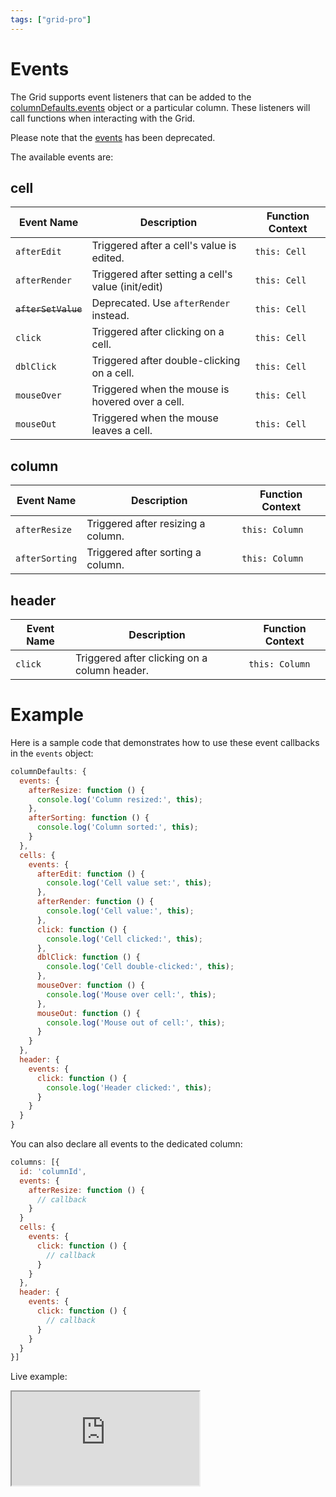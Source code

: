 ```yaml
---
tags: ["grid-pro"]
---
```


# Events

The Grid supports event listeners that can be added to the [columnDefaults.events](https://api.highcharts.com/grid/#interfaces/Grid_Core_Options.Options-1#columnDefaults) object or a particular column. These listeners will call functions when interacting with the Grid.

Please note that the [events](https://api.highcharts.com/dashboards/#interfaces/Grid_Options.IndividualColumnOptions.html#events) has been deprecated.

The available events are:

## cell

| **Event Name**     | **Description**                                          | **Function Context** |
|--------------------|----------------------------------------------------------|-----------------------|
| `afterEdit`        | Triggered after a cell's value is edited.                | `this: Cell`          |
| `afterRender`      | Triggered after setting a cell's value (init/edit)       | `this: Cell`          |
| ~~`afterSetValue`~~ | Deprecated. Use `afterRender` instead.                   | `this: Cell`          |
| `click`            | Triggered after clicking on a cell.                      | `this: Cell`          |
| `dblClick`         | Triggered after double-clicking on a cell.               | `this: Cell`          |
| `mouseOver`        | Triggered when the mouse is hovered over a cell.         | `this: Cell`          |
| `mouseOut`         | Triggered when the mouse leaves a cell.                  | `this: Cell`          |

## column

| **Event Name**     | **Description**                                          | **Function Context** |
|--------------------|----------------------------------------------------------|-----------------------|
| `afterResize`      | Triggered after resizing a column.                       | `this: Column`        |
| `afterSorting`     | Triggered after sorting a column.                        | `this: Column`        |

## header

| **Event Name**     | **Description**                                          | **Function Context** |
|--------------------|----------------------------------------------------------|-----------------------|
| `click`            | Triggered after clicking on a column header.             | `this: Column`        |

# Example

Here is a sample code that demonstrates how to use these event callbacks in the `events` object:

```js
columnDefaults: {
  events: {
    afterResize: function () {
      console.log('Column resized:', this);
    },
    afterSorting: function () {
      console.log('Column sorted:', this);
    }
  },
  cells: {
    events: {
      afterEdit: function () {
        console.log('Cell value set:', this);
      },
      afterRender: function () {
        console.log('Cell value:', this);
      },
      click: function () {
        console.log('Cell clicked:', this);
      },
      dblClick: function () {
        console.log('Cell double-clicked:', this);
      },
      mouseOver: function () {
        console.log('Mouse over cell:', this);
      },
      mouseOut: function () {
        console.log('Mouse out of cell:', this);
      }
    }
  },
  header: {
    events: {
      click: function () {
        console.log('Header clicked:', this);
      }
    }
  }
}
```

You can also declare all events to the dedicated column:

```js
columns: [{
  id: 'columnId',
  events: {
    afterResize: function () {
      // callback
    }
  }
  cells: {
    events: {
      click: function () {
        // callback
      }
    }
  },
  header: {
    events: {
      click: function () {
        // callback
      }
    }
  }
}]
```

Live example:
<iframe src="https://www.highcharts.com/samples/embed/grid-pro/basic/cell-events" allow="fullscreen"></iframe>
